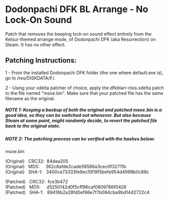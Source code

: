 # **Dodonpachi DFK BL Arrange - No Lock-On Sound**

Patch that removes the beeping lock-on sound effect entirely from the Ketsui-themed arrange mode, of Dodonpachi DFK (aka Resurrection) on Steam. It has no other effect.

## Patching Instructions:

1 - From the installed Dodonpachi DFK folder (the one where default.exe is), go to /res/DISKDATA/F/.

2 - Using your xdelta patcher of choice, apply the dfkblarr-nlos.xdelta patch to the file named "msoe.bin". Make sure that your patched file has the same filename as the original.

##### NOTE 1: Keeping a backup of both the original and patched msoe.bin is a good idea, so they can be switched out whenever. But also because Steam at some point, might randomly decide, to revert the patched file back to the original state.

##### NOTE 2: The patching process can be verified with the hashes below:
  
msoe.bin 

(Original) &nbsp; CRC32:&nbsp; 84daa205  
(Original) &nbsp; MD5:  &nbsp; &nbsp;   362c6afde2cade58586a3cec0f32711b  
(Original) &nbsp; SHA-1: &nbsp; 3400ce73333fe9ec5919f5befe954d4998b0c88c  
  
(Patched) &nbsp; CRC32:&nbsp; fce3b472  
(Patched) &nbsp; MD5:  &nbsp; &nbsp;   d5250142d0f5cff96caf0609786f0426  
(Patched) &nbsp;  SHA-1: &nbsp; 89416b2a28fd0ef86e7f7b084cba9bd1442722c4  
